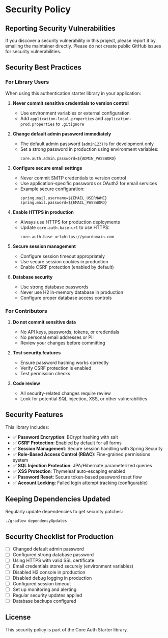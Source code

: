 # Security Policy

## Reporting Security Vulnerabilities

If you discover a security vulnerability in this project, please report it by emailing the maintainer directly. Please do not create public GitHub issues for security vulnerabilities.

## Security Best Practices

### For Library Users

When using this authentication starter library in your application:

1. **Never commit sensitive credentials to version control**
   - Use environment variables or external configuration
   - Add `application-local.properties` and `application-prod.properties` to `.gitignore`

2. **Change default admin password immediately**
   - The default admin password (`admin123`) is for development only
   - Set a strong password in production using environment variables:
     ```properties
     core.auth.admin.password=${ADMIN_PASSWORD}
     ```

3. **Configure secure email settings**
   - Never commit SMTP credentials to version control
   - Use application-specific passwords or OAuth2 for email services
   - Example secure configuration:
     ```properties
     spring.mail.username=${EMAIL_USERNAME}
     spring.mail.password=${EMAIL_PASSWORD}
     ```

4. **Enable HTTPS in production**
   - Always use HTTPS for production deployments
   - Update `core.auth.base-url` to use HTTPS:
     ```properties
     core.auth.base-url=https://yourdomain.com
     ```

5. **Secure session management**
   - Configure session timeout appropriately
   - Use secure session cookies in production
   - Enable CSRF protection (enabled by default)

6. **Database security**
   - Use strong database passwords
   - Never use H2 in-memory database in production
   - Configure proper database access controls

### For Contributors

1. **Do not commit sensitive data**
   - No API keys, passwords, tokens, or credentials
   - No personal email addresses or PII
   - Review your changes before committing

2. **Test security features**
   - Ensure password hashing works correctly
   - Verify CSRF protection is enabled
   - Test permission checks

3. **Code review**
   - All security-related changes require review
   - Look for potential SQL injection, XSS, or other vulnerabilities

## Security Features

This library includes:

- ✅ **Password Encryption**: BCrypt hashing with salt
- ✅ **CSRF Protection**: Enabled by default for all forms
- ✅ **Session Management**: Secure session handling with Spring Security
- ✅ **Role-Based Access Control (RBAC)**: Fine-grained permissions system
- ✅ **SQL Injection Protection**: JPA/Hibernate parameterized queries
- ✅ **XSS Protection**: Thymeleaf auto-escaping enabled
- ✅ **Password Reset**: Secure token-based password reset flow
- ✅ **Account Locking**: Failed login attempt tracking (configurable)

## Keeping Dependencies Updated

Regularly update dependencies to get security patches:

```bash
./gradlew dependencyUpdates
```

## Security Checklist for Production

- [ ] Changed default admin password
- [ ] Configured strong database password
- [ ] Using HTTPS with valid SSL certificate
- [ ] Email credentials stored securely (environment variables)
- [ ] Disabled H2 console in production
- [ ] Disabled debug logging in production
- [ ] Configured session timeout
- [ ] Set up monitoring and alerting
- [ ] Regular security updates applied
- [ ] Database backups configured

## License

This security policy is part of the Core Auth Starter library.
